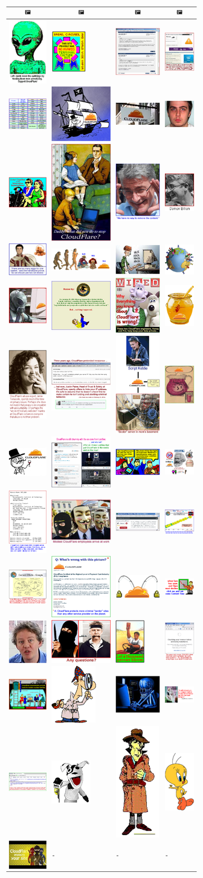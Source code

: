 | &#128444; | &#128444; | &#128444; | &#128444; |
| --- | --- | --- | --- |
| ![](adman2.gif) | ![](badge1.gif) | ![](billian.jpg) | ![](cfads6.jpg) | ![](cfeu.gif) |
| ![](cfeunew.gif) | ![](cfhacker.jpg) | ![](cfsign.jpg) | ![](cleary2.jpg) | ![](code5.gif) |
| ![](couple5.gif) | ![](daddy5.jpg) | ![](damon.gif) | ![](damonb.gif) | ![](dmca9.gif) |
| ![](eggs.jpg) | ![](evo20.gif) | ![](geek7.jpg) | ![](geoip.gif) | ![](harvard.gif) |
| ![](hivemind.jpg) | ![](holder.gif) | ![](honey3.jpg) | ![](honeypot.gif) | ![](hype9.gif) |
| ![](jamie.gif) | ![](justin.png) | ![](kiddie.gif) | ![](koolaid.jpg) | ![](laughing.gif) |
| ![](lulzsec.jpg) | ![](lulzsec2.gif) | ![](mao4.gif) | ![](marx2.gif) | ![](maskguy.gif) |
| ![](mit53.gif) | ![](modest.jpg) | ![](nodmca.gif) | ![](nsa2.gif) | ![](nsa5.gif) |
| ![](nsa7.png) | ![](pcihype.png) | ![](phish1.gif) | ![](poem.gif) | ![](police.gif) |
| ![](prince.jpg) | ![](prince5.gif) | ![](proxies.gif) | ![](resc3.png) | ![](rstress.jpg) |
| ![](shelter4.gif) | ![](sher2.gif) | ![](skull.jpg) | ![](smells.gif) | ![](snake3.gif) |
| ![](sniff2.gif) | ![](sock2.gif) | ![](spy.gif) | ![](tweetie.gif) | ![](village.gif) |
| ![](warez.jpg) | - | - | - |
